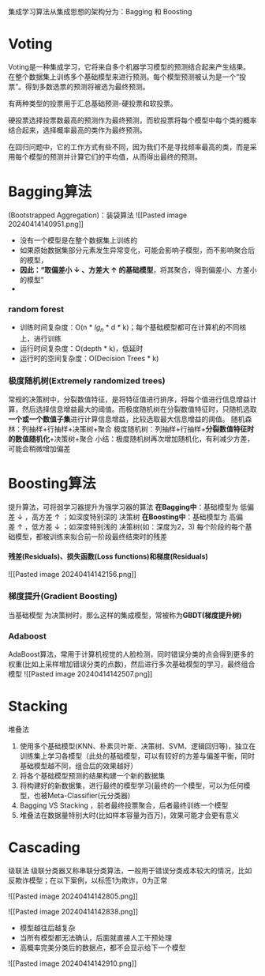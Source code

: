 集成学习算法从集成思想的架构分为：Bagging 和 Boosting

# Voting

Voting是一种集成学习，它将来自多个机器学习模型的预测结合起来产生结果。在整个数据集上训练多个基础模型来进行预测。每个模型预测被认为是一个“投票”。得到多数选票的预测将被选为最终预测。

有两种类型的投票用于汇总基础预测-硬投票和软投票。

硬投票选择投票数最高的预测作为最终预测，而软投票将每个模型中每个类的概率结合起来，选择概率最高的类作为最终预测。

在回归问题中，它的工作方式有些不同，因为我们不是寻找频率最高的类，而是采用每个模型的预测并计算它们的平均值，从而得出最终的预测。

# Bagging算法
(Bootstrapped Aggregation)：装袋算法
![[Pasted image 20240414140951.png]]
- 没有一个模型是在整个数据集上训练的
- 如果原始数据集部分元素发生异常变化，可能会影响子模型，而不影响聚合后的模型，
- **因此：“取偏差小 ↓ 、方差大 ↑ 的基础模型**，将其聚合，得到偏差小、方差小的模型”
- 
### random forest

- 训练时间复杂度：O(n * $lg_{n}$ * d * k)；每个基础模型都可在计算机的不同核上，进行训练
- 运行时间复杂度：O(depth * k)，低延时
- 运行时的空间复杂度：O(Decision Trees * k)

### 极度随机树(Extremely randomized trees)

常规的决策树中，分裂数值特征，是将特征值进行排序，将每个值进行信息增益计算，然后选择信息增益最大的阈值。而极度随机树在分裂数值特征时，只随机选取**一个或一个数值子集**进行计算信息增益，比较选取最大信息增益的阈值。
随机森林：列抽样+行抽样+决策树+聚合
极度随机树：列抽样+行抽样+**分裂数值特征时的数值随机化**+决策树+聚合
小结：极度随机树再次增加随机化，有利减少方差，可能会稍微增加偏差

# Boosting算法
提升算法，可将弱学习器提升为强学习器的算法
**在Bagging中**：基础模型为 低偏差 ↓ ，高方差 ↑ ；如深度特别深的 决策树
**在Boosting中**：基础模型为 高偏差 ↑ ，低方差 ↓ ；如深度特别浅的 决策树(如：深度为2，3)
每个阶段的每个基础模型，都被训练来拟合前一阶段最终结束时的残差
#### 残差(Residuals)、损失函数(Loss functions)和梯度(Residuals)
![[Pasted image 20240414142156.png]]

### 梯度提升(Gradient Boosting)
当基础模型 为决策树时，那么这样的集成模型，常被称为**GBDT(梯度提升树)**


### Adaboost
AdaBoost算法，常用于计算机视觉的人脸检测，同时错误分类的点会得到更多的权重(比如上采样增加错误分类的点数)，然后进行多次基础模型的学习，最终组合模型
![[Pasted image 20240414142507.png]]

# Stacking
堆叠法
1. 使用多个基础模型(KNN、朴素贝叶斯、决策树、SVM、逻辑回归等)，独立在训练集上学习各模型（此处的基础模型，可以有较好的方差与偏差平衡，同时基础模型越不同，组合后的效果越好）
2. 将各个基础模型预测的结果构建一个新的数据集
3. 将构建好的新数据集，进行最终的模型学习(最终的一个模型，可以为任何模型，也被Meta-Classifier(元分类器)
4. Bagging VS Stacking ，前者最终投票聚合，后者最终训练一个模型
5. 堆叠法在数据量特别大时(比如样本容量为百万)，效果可能才会更有意义

# Cascading
级联法
级联分类器又称串联分类算法，一般用于错误分类成本较大的情况，比如反欺诈模型；在以下案例，以标签1为欺诈，0为正常

![[Pasted image 20240414142805.png]]

![[Pasted image 20240414142838.png]]

- 模型越往后越复杂
- 当所有模型都无法确认，后面就直接人工干预处理
- 高概率完美分类后的数据点，都不会显示给下一个模型

![[Pasted image 20240414142910.png]]

